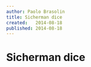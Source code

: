 ```yaml
---
author: Paolo Brasolin
title: Sicherman dice
created:   2014-08-18
published: 2014-08-18
---
```


# Sicherman dice
